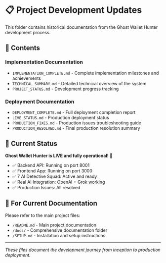 # 📋 Project Development Updates

This folder contains historical documentation from the Ghost Wallet Hunter development process.

## 📁 Contents

### Implementation Documentation

- `IMPLEMENTATION_COMPLETE.md` - Complete implementation milestones and achievements
- `TECHNICAL_SUMMARY.md` - Detailed technical overview of the system
- `PROJECT_STATUS.md` - Development progress tracking

### Deployment Documentation

- `DEPLOYMENT_COMPLETE.md` - Full deployment completion report
- `LIVE_STATUS.md` - Production deployment status
- `PRODUCTION_FIXES.md` - Production issues troubleshooting guide
- `PRODUCTION_RESOLVED.md` - Final production resolution summary

## 🎯 Current Status

**Ghost Wallet Hunter is LIVE and fully operational!** 🚀

- ✅ Backend API: Running on port 8001
- ✅ Frontend App: Running on port 3000
- ✅ 7 AI Detective Squad: Active and ready
- ✅ Real AI Integration: OpenAI + Grok working
- ✅ Production Issues: All resolved

## 📖 For Current Documentation

Please refer to the main project files:

- `/README.md` - Main project documentation
- `/docs/` - Comprehensive documentation folder
- `/SETUP.md` - Installation and setup instructions

---

*These files document the development journey from inception to production deployment.*
